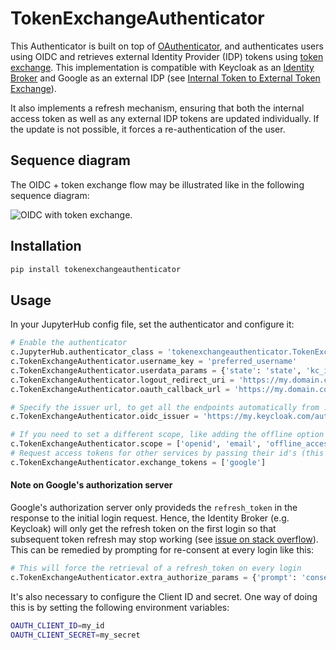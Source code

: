 # TokenExchangeAuthenticator

This Authenticator is built on top of [OAuthenticator](https://github.com/jupyterhub/oauthenticator), and authenticates 
users using OIDC and retrieves external Identity Provider (IDP) tokens
using [token exchange](https://www.keycloak.org/docs/latest/securing_apps/#_token-exchange). This implementation is
compatible with Keycloak as an [Identity Broker](https://www.keycloak.org/docs/latest/server_admin/#_identity_broker)
and Google as an external IDP (see [Internal Token to External Token Exchange](https://www.keycloak.org/docs/latest/securing_apps/#internal-token-to-external-token-exchange)). 

It also implements a refresh mechanism, ensuring that both the internal access token as well as any external IDP
tokens are updated individually. If the update is not possible, it forces a re-authentication of the user.

## Sequence diagram
The OIDC + token exchange flow may be illustrated like in the following sequence diagram:

![OIDC with token exchange](http://www.plantuml.com/plantuml/proxy?cache=no&src=https://raw.githubusercontent.com/statisticsnorway/jupyterhub-extensions/master/TokenExchangeAuthenticator/token-exchange.puml).

## Installation

```bash
pip install tokenexchangeauthenticator
```

## Usage

In your JupyterHub config file, set the authenticator and configure it:

```python
# Enable the authenticator
c.JupyterHub.authenticator_class = 'tokenexchangeauthenticator.TokenExchangeAuthenticator'
c.TokenExchangeAuthenticator.username_key = 'preferred_username'
c.TokenExchangeAuthenticator.userdata_params = {'state': 'state', 'kc_idp_hint': 'google'}
c.TokenExchangeAuthenticator.logout_redirect_uri = 'https://my.domain.com/logout'
c.TokenExchangeAuthenticator.oauth_callback_url = 'https://my.domain.com/oauth_callback'

# Specify the issuer url, to get all the endpoints automatically from .well-known/openid-configuration
c.TokenExchangeAuthenticator.oidc_issuer = 'https://my.keycloak.com/auth/realms/myrealm'

# If you need to set a different scope, like adding the offline option for longer lived refresh token
c.TokenExchangeAuthenticator.scope = ['openid', 'email', 'offline_access']
# Request access tokens for other services by passing their id's (this uses the token exchange mechanism)
c.TokenExchangeAuthenticator.exchange_tokens = ['google']
```

#### Note on Google's authorization server
Google's authorization server only provideds the `refresh_token` in the response to the initial login request.
Hence, the Identity Broker (e.g. Keycloak) will only get the refresh token on the first login so that subsequent token 
refresh may stop working (see [issue on stack overflow](https://stackoverflow.com/questions/62700314/keycloak-only-gets-google-refresh-token-on-first-login)).
This can be remedied by prompting for re-consent at every login like this:


```python
# This will force the retrieval of a refresh_token on every login
c.TokenExchangeAuthenticator.extra_authorize_params = {'prompt': 'consent'}
```

It's also necessary to configure the Client ID and secret. One way of doing this is by setting the following environment
variables:

```bash
OAUTH_CLIENT_ID=my_id
OAUTH_CLIENT_SECRET=my_secret
```


